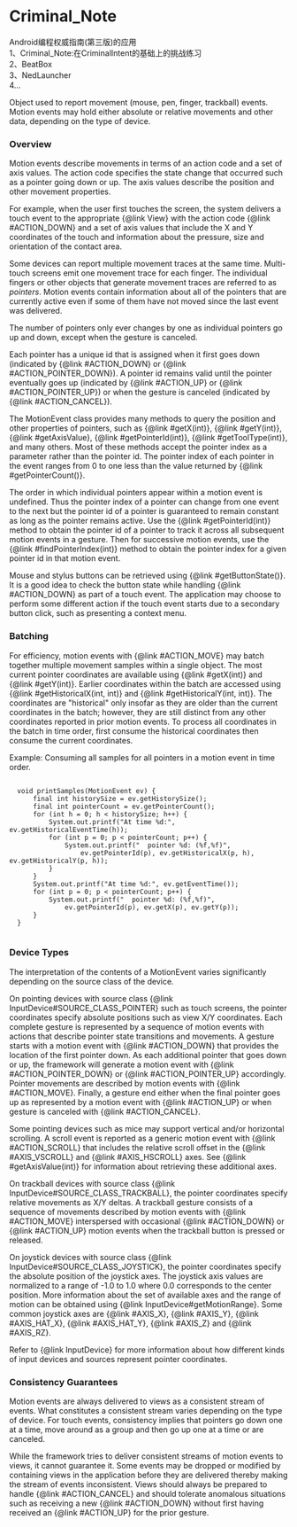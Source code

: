 # Criminal_Note
Android编程权威指南(第三版)的应用  
1、Criminal_Note:在CriminalIntent的基础上的挑战练习  
2、BeatBox  
3、NedLauncher  
4...

  Object used to report movement (mouse, pen, finger, trackball) events.
  Motion events may hold either absolute or relative movements and other data,
  depending on the type of device.
 
  <h3>Overview</h3>
  <p>
  Motion events describe movements in terms of an action code and a set of axis values.
  The action code specifies the state change that occurred such as a pointer going
  down or up.  The axis values describe the position and other movement properties.
  </p><p>
  For example, when the user first touches the screen, the system delivers a touch
  event to the appropriate {@link View} with the action code {@link #ACTION_DOWN}
  and a set of axis values that include the X and Y coordinates of the touch and
  information about the pressure, size and orientation of the contact area.
  </p><p>
  Some devices can report multiple movement traces at the same time.  Multi-touch
  screens emit one movement trace for each finger.  The individual fingers or
  other objects that generate movement traces are referred to as <em>pointers</em>.
  Motion events contain information about all of the pointers that are currently active
  even if some of them have not moved since the last event was delivered.
  </p><p>
  The number of pointers only ever changes by one as individual pointers go up and down,
  except when the gesture is canceled.
  </p><p>
  Each pointer has a unique id that is assigned when it first goes down
  (indicated by {@link #ACTION_DOWN} or {@link #ACTION_POINTER_DOWN}).  A pointer id
  remains valid until the pointer eventually goes up (indicated by {@link #ACTION_UP}
  or {@link #ACTION_POINTER_UP}) or when the gesture is canceled (indicated by
  {@link #ACTION_CANCEL}).
  </p><p>
  The MotionEvent class provides many methods to query the position and other properties of
  pointers, such as {@link #getX(int)}, {@link #getY(int)}, {@link #getAxisValue},
  {@link #getPointerId(int)}, {@link #getToolType(int)}, and many others.  Most of these
  methods accept the pointer index as a parameter rather than the pointer id.
  The pointer index of each pointer in the event ranges from 0 to one less than the value
  returned by {@link #getPointerCount()}.
  </p><p>
  The order in which individual pointers appear within a motion event is undefined.
  Thus the pointer index of a pointer can change from one event to the next but
  the pointer id of a pointer is guaranteed to remain constant as long as the pointer
  remains active.  Use the {@link #getPointerId(int)} method to obtain the
  pointer id of a pointer to track it across all subsequent motion events in a gesture.
  Then for successive motion events, use the {@link #findPointerIndex(int)} method
  to obtain the pointer index for a given pointer id in that motion event.
  </p><p>
  Mouse and stylus buttons can be retrieved using {@link #getButtonState()}.  It is a
  good idea to check the button state while handling {@link #ACTION_DOWN} as part
  of a touch event.  The application may choose to perform some different action
  if the touch event starts due to a secondary button click, such as presenting a
  context menu.
  </p>
 
  <h3>Batching</h3>
  <p>
  For efficiency, motion events with {@link #ACTION_MOVE} may batch together
  multiple movement samples within a single object.  The most current
  pointer coordinates are available using {@link #getX(int)} and {@link #getY(int)}.
  Earlier coordinates within the batch are accessed using {@link #getHistoricalX(int, int)}
  and {@link #getHistoricalY(int, int)}.  The coordinates are "historical" only
  insofar as they are older than the current coordinates in the batch; however,
  they are still distinct from any other coordinates reported in prior motion events.
  To process all coordinates in the batch in time order, first consume the historical
  coordinates then consume the current coordinates.
  </p><p>
  Example: Consuming all samples for all pointers in a motion event in time order.
  </p><p><pre><code>
  void printSamples(MotionEvent ev) {
      final int historySize = ev.getHistorySize();
      final int pointerCount = ev.getPointerCount();
      for (int h = 0; h &lt; historySize; h++) {
          System.out.printf("At time %d:", ev.getHistoricalEventTime(h));
          for (int p = 0; p &lt; pointerCount; p++) {
              System.out.printf("  pointer %d: (%f,%f)",
                  ev.getPointerId(p), ev.getHistoricalX(p, h), ev.getHistoricalY(p, h));
          }
      }
      System.out.printf("At time %d:", ev.getEventTime());
      for (int p = 0; p &lt; pointerCount; p++) {
          System.out.printf("  pointer %d: (%f,%f)",
              ev.getPointerId(p), ev.getX(p), ev.getY(p));
      }
  }
  </code></pre></p>
 
  <h3>Device Types</h3>
  <p>
  The interpretation of the contents of a MotionEvent varies significantly depending
  on the source class of the device.
  </p><p>
  On pointing devices with source class {@link InputDevice#SOURCE_CLASS_POINTER}
  such as touch screens, the pointer coordinates specify absolute
  positions such as view X/Y coordinates.  Each complete gesture is represented
  by a sequence of motion events with actions that describe pointer state transitions
  and movements.  A gesture starts with a motion event with {@link #ACTION_DOWN}
  that provides the location of the first pointer down.  As each additional
  pointer that goes down or up, the framework will generate a motion event with
  {@link #ACTION_POINTER_DOWN} or {@link #ACTION_POINTER_UP} accordingly.
  Pointer movements are described by motion events with {@link #ACTION_MOVE}.
  Finally, a gesture end either when the final pointer goes up as represented
  by a motion event with {@link #ACTION_UP} or when gesture is canceled
  with {@link #ACTION_CANCEL}.
  </p><p>
  Some pointing devices such as mice may support vertical and/or horizontal scrolling.
  A scroll event is reported as a generic motion event with {@link #ACTION_SCROLL} that
  includes the relative scroll offset in the {@link #AXIS_VSCROLL} and
  {@link #AXIS_HSCROLL} axes.  See {@link #getAxisValue(int)} for information
  about retrieving these additional axes.
  </p><p>
  On trackball devices with source class {@link InputDevice#SOURCE_CLASS_TRACKBALL},
  the pointer coordinates specify relative movements as X/Y deltas.
  A trackball gesture consists of a sequence of movements described by motion
  events with {@link #ACTION_MOVE} interspersed with occasional {@link #ACTION_DOWN}
  or {@link #ACTION_UP} motion events when the trackball button is pressed or released.
  </p><p>
  On joystick devices with source class {@link InputDevice#SOURCE_CLASS_JOYSTICK},
  the pointer coordinates specify the absolute position of the joystick axes.
  The joystick axis values are normalized to a range of -1.0 to 1.0 where 0.0 corresponds
  to the center position.  More information about the set of available axes and the
  range of motion can be obtained using {@link InputDevice#getMotionRange}.
  Some common joystick axes are {@link #AXIS_X}, {@link #AXIS_Y},
  {@link #AXIS_HAT_X}, {@link #AXIS_HAT_Y}, {@link #AXIS_Z} and {@link #AXIS_RZ}.
  </p><p>
  Refer to {@link InputDevice} for more information about how different kinds of
  input devices and sources represent pointer coordinates.
  </p>
 
  <h3>Consistency Guarantees</h3>
  <p>
  Motion events are always delivered to views as a consistent stream of events.
  What constitutes a consistent stream varies depending on the type of device.
  For touch events, consistency implies that pointers go down one at a time,
  move around as a group and then go up one at a time or are canceled.
  </p><p>
  While the framework tries to deliver consistent streams of motion events to
  views, it cannot guarantee it.  Some events may be dropped or modified by
  containing views in the application before they are delivered thereby making
  the stream of events inconsistent.  Views should always be prepared to
  handle {@link #ACTION_CANCEL} and should tolerate anomalous
  situations such as receiving a new {@link #ACTION_DOWN} without first having
  received an {@link #ACTION_UP} for the prior gesture.
  </p>